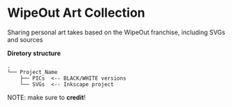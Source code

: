 # WipeOut Art Collection
Sharing personal art takes based on the WipeOut franchise, including SVGs and sources

__Diretory structure__
```
.
└── Project_Name
    ├── PICs  <-- BLACK/WHITE versions
    └── SVGs  <-- Inkscape project
```

NOTE: make sure to __credit__!